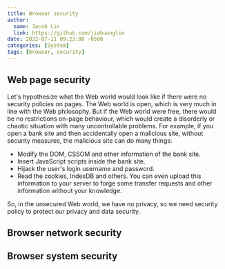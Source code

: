 ```yaml
---
title: Browser security
author:
  name: Jacob Lin
  link: https://github.com/jiahuanglin
date: 2022-07-11 09:23:00 -0500
categories: [System]
tags: [browser, security]
---
```


## Web page security
Let's hypothesize what the Web world would look like if there were no security policies on pages. The Web world is open, which is very much in line with the Web philosophy. But if the Web world were free, there would be no restrictions on-page behaviour, which would create a disorderly or chaotic situation with many uncontrollable problems. For example, if you open a bank site and then accidentally open a malicious site, without security measures, the malicious site can do many things:

- Modify the DOM, CSSOM and other information of the bank site.
- Insert JavaScript scripts inside the bank site.
- Hijack the user's login username and password.
- Read the cookies, IndexDB and others. You can even upload this information to your server to forge some transfer requests and other information without your knowledge.

So, in the unsecured Web world, we have no privacy, so we need security policy to protect our privacy and data security.


## Browser network security

## Browser system security